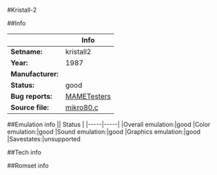 #Kristall-2

##Info

||Info|
|-----|-----|
|**Setname:**|kristall2
|**Year:**|1987
|**Manufacturer:**|<unknown>
|**Status:**|good
|**Bug reports:**|[MAMETesters](http://mametesters.org/view_all_set.php?type=1&temporary=y&search=mikro80.c)
|**Source file:**|[mikro80.c](https://github.com/mamedev/mame/blob/master/src/mess/drivers/mikro80.c)

##Emulation info
|| Status |
|-----|-----|
|Overall emulation:|good
|Color emulation:|good
|Sound emulation:|good
|Graphics emulation:|good
|Savestates:|unsupported

##Tech info

##Romset info

<!--- START OF EDITED COMMENT DO NOT TOUCH TEXT ABOVE-->
